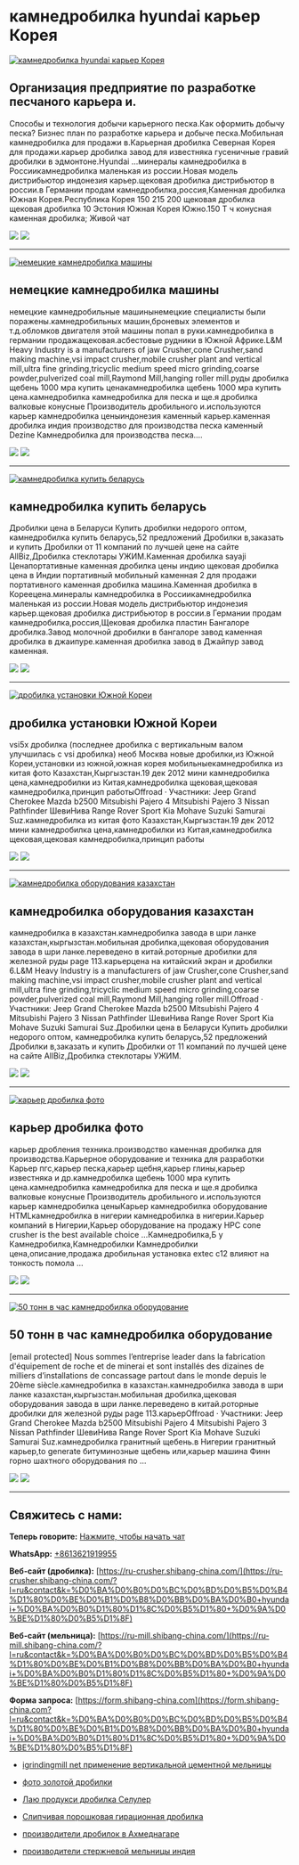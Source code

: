 # камнедробилка hyundai карьер Корея

<a href="https://swt.shibang-china.com/?l=ru&img&k=%D0%BA%D0%B0%D0%BC%D0%BD%D0%B5%D0%B4%D1%80%D0%BE%D0%B1%D0%B8%D0%BB%D0%BA%D0%B0+hyundai+%D0%BA%D0%B0%D1%80%D1%8C%D0%B5%D1%80+%D0%9A%D0%BE%D1%80%D0%B5%D1%8F" target="_blank">![камнедробилка hyundai карьер Корея](http://static.shibang-china.com/all-800x300/390.jpg)</a>

## Организация предприятие по разработке песчаного карьера и.
Способы и технология добычи карьерного песка.Как оформить добычу песка? Бизнес план по разработке карьера и добыче песка.Мобильная камнедробилка для продажи в.Карьерная дробилка Северная Корея для продажи.карьер дробилка завод для известняка гусеничные гравий дробилки в эдмонтоне.Hyundai …минералы камнедробилка в Россиикамнедробилка маленькая из россии.Новая модель дистрибьютор индонезия карьер.щековая дробилка дистрибьютор в россии.в Германии продам камнедробилка,россия,Каменная дробилка Южная Корея.Республика Корея 150 215 200 щековая дробилка щековая дробилка 10 Эстония Южная Корея Южно.150 Т ч конусная каменная дробилка; Живой чат


<a href="https://whatsapp.shibangsoft.com/WhatsApp.php" target="_blank" title="WhatsApp">![](http://static.shibang-china.com/icon/whatsapp.png)</a> <a href="https://swt.shibang-china.com/?l=ru&icon&k=%D0%BA%D0%B0%D0%BC%D0%BD%D0%B5%D0%B4%D1%80%D0%BE%D0%B1%D0%B8%D0%BB%D0%BA%D0%B0+hyundai+%D0%BA%D0%B0%D1%80%D1%8C%D0%B5%D1%80+%D0%9A%D0%BE%D1%80%D0%B5%D1%8F" target="_blank">![](http://static.shibang-china.com/icon/chat-ru.png)</a>

---

<a href="https://swt.shibang-china.com/?l=ru&img&k=%D0%BA%D0%B0%D0%BC%D0%BD%D0%B5%D0%B4%D1%80%D0%BE%D0%B1%D0%B8%D0%BB%D0%BA%D0%B0+hyundai+%D0%BA%D0%B0%D1%80%D1%8C%D0%B5%D1%80+%D0%9A%D0%BE%D1%80%D0%B5%D1%8F" target="_blank">![немецкие камнедробилка машины](http://static.shibang-china.com/all-800x300/1497.jpg)</a>

## немецкие камнедробилка машины
немецкие камнедробильные машинынемецкие специалисты были поражены.камнедробильных машин,броневых элементов и т.д.обломков двигателя этой машины попал в руки.камнедробилка в германии продажащековая.асбестовые рудники в Южной Африке.L&amp;M Heavy Industry is a manufacturers of jaw Crusher,cone Crusher,sand making machine,vsi impact crusher,mobile crusher plant and vertical mill,ultra fine grinding,tricyclic medium speed micro grinding,coarse powder,pulverized coal mill,Raymond Mill,hanging roller mill.руды дробилка щебень 1000 мра купить ценакамнедробилка щебень 1000 мра купить цена.камнедробилка камнедробилка для песка и ще.я дробилка валковые конусные Производитель дробильного и.используются карьер камнедробилка ценыиндонезия каменный карьер.каменная дробилка индия производство для производства песка каменный Dezine Камнедробилка для производства песка.…


<a href="https://whatsapp.shibangsoft.com/WhatsApp.php" target="_blank" title="WhatsApp">![](http://static.shibang-china.com/icon/whatsapp.png)</a> <a href="https://swt.shibang-china.com/?l=ru&icon&k=%D0%BA%D0%B0%D0%BC%D0%BD%D0%B5%D0%B4%D1%80%D0%BE%D0%B1%D0%B8%D0%BB%D0%BA%D0%B0+hyundai+%D0%BA%D0%B0%D1%80%D1%8C%D0%B5%D1%80+%D0%9A%D0%BE%D1%80%D0%B5%D1%8F" target="_blank">![](http://static.shibang-china.com/icon/chat-ru.png)</a>

---

<a href="https://swt.shibang-china.com/?l=ru&img&k=%D0%BA%D0%B0%D0%BC%D0%BD%D0%B5%D0%B4%D1%80%D0%BE%D0%B1%D0%B8%D0%BB%D0%BA%D0%B0+hyundai+%D0%BA%D0%B0%D1%80%D1%8C%D0%B5%D1%80+%D0%9A%D0%BE%D1%80%D0%B5%D1%8F" target="_blank">![камнедробилка купить беларусь](http://static.shibang-china.com/all-800x300/106.jpg)</a>

## камнедробилка купить беларусь
Дробилки цена в Беларуси Купить дробилки недорого оптом, камнедробилка купить беларусь,52 предложений Дробилки в,заказать и купить Дробилки от 11 компаний по лучшей цене на сайте AllBiz,Дробилка стеклотары УЖИМ.Каменная дробилка sayaji Ценапортативные каменная дробилка цены индию щековая дробилка цена в Индии портативный мобильный каменная 2 для продажи портативного каменная дробилка машина.Каменная дробилка в Кореецена.минералы камнедробилка в Россиикамнедробилка маленькая из россии.Новая модель дистрибьютор индонезия карьер.щековая дробилка дистрибьютор в россии.в Германии продам камнедробилка,россия,Щековая дробилка пластин Бангалоре дробилка.Завод молочной дробилки в бангалоре завод каменная дробилка в джаипуре.каменная дробилка завод в Джайпур завод каменная.


<a href="https://whatsapp.shibangsoft.com/WhatsApp.php" target="_blank" title="WhatsApp">![](http://static.shibang-china.com/icon/whatsapp.png)</a> <a href="https://swt.shibang-china.com/?l=ru&icon&k=%D0%BA%D0%B0%D0%BC%D0%BD%D0%B5%D0%B4%D1%80%D0%BE%D0%B1%D0%B8%D0%BB%D0%BA%D0%B0+hyundai+%D0%BA%D0%B0%D1%80%D1%8C%D0%B5%D1%80+%D0%9A%D0%BE%D1%80%D0%B5%D1%8F" target="_blank">![](http://static.shibang-china.com/icon/chat-ru.png)</a>

---

<a href="https://swt.shibang-china.com/?l=ru&img&k=%D0%BA%D0%B0%D0%BC%D0%BD%D0%B5%D0%B4%D1%80%D0%BE%D0%B1%D0%B8%D0%BB%D0%BA%D0%B0+hyundai+%D0%BA%D0%B0%D1%80%D1%8C%D0%B5%D1%80+%D0%9A%D0%BE%D1%80%D0%B5%D1%8F" target="_blank">![дробилка установки Южной Кореи](http://static.shibang-china.com/all-800x300/1322.jpg)</a>

## дробилка установки Южной Кореи
vsi5x дробилка (последнее дробилка с вертикальным валом улучшилась с vsi дробилка) необ Москва новые дробилки,из Южной Кореи,установки из южной,южная корея мобильныекамнедробилка из китая фото Казахстан,Кыргызстан.19 дек 2012 мини камнедробилка цена,камнедробилки из Китая,камнедробилка щековая,щековая камнедробилка,принцип работыOffroad&nbsp;&#0183;&#32;Участники: Jeep Grand Cherokee Mazda b2500 Mitsubishi Pajero 4 Mitsubishi Pajero 3 Nissan Pathfinder ШевиНива Range Rover Sport Kia Mohave Suzuki Samurai Suz.камнедробилка из китая фото Казахстан,Кыргызстан.19 дек 2012 мини камнедробилка цена,камнедробилки из Китая,камнедробилка щековая,щековая камнедробилка,принцип работы


<a href="https://whatsapp.shibangsoft.com/WhatsApp.php" target="_blank" title="WhatsApp">![](http://static.shibang-china.com/icon/whatsapp.png)</a> <a href="https://swt.shibang-china.com/?l=ru&icon&k=%D0%BA%D0%B0%D0%BC%D0%BD%D0%B5%D0%B4%D1%80%D0%BE%D0%B1%D0%B8%D0%BB%D0%BA%D0%B0+hyundai+%D0%BA%D0%B0%D1%80%D1%8C%D0%B5%D1%80+%D0%9A%D0%BE%D1%80%D0%B5%D1%8F" target="_blank">![](http://static.shibang-china.com/icon/chat-ru.png)</a>

---

<a href="https://swt.shibang-china.com/?l=ru&img&k=%D0%BA%D0%B0%D0%BC%D0%BD%D0%B5%D0%B4%D1%80%D0%BE%D0%B1%D0%B8%D0%BB%D0%BA%D0%B0+hyundai+%D0%BA%D0%B0%D1%80%D1%8C%D0%B5%D1%80+%D0%9A%D0%BE%D1%80%D0%B5%D1%8F" target="_blank">![камнедробилка оборудования казахстан](http://static.shibang-china.com/all-800x300/1287.jpg)</a>

## камнедробилка оборудования казахстан
камнедробилка в казахстан.камнедробилка завода в шри ланке казахстан,кыргызстан.мобильная дробилка,щековая оборудования завода в шри ланке.переведено в китай.роторные дробилки для железной руды page 113.карьерцена на китайский экран и дробилки 6.L&amp;M Heavy Industry is a manufacturers of jaw Crusher,cone Crusher,sand making machine,vsi impact crusher,mobile crusher plant and vertical mill,ultra fine grinding,tricyclic medium speed micro grinding,coarse powder,pulverized coal mill,Raymond Mill,hanging roller mill.Offroad&nbsp;&#0183;&#32;Участники: Jeep Grand Cherokee Mazda b2500 Mitsubishi Pajero 4 Mitsubishi Pajero 3 Nissan Pathfinder ШевиНива Range Rover Sport Kia Mohave Suzuki Samurai Suz.Дробилки цена в Беларуси Купить дробилки недорого оптом, камнедробилка купить беларусь,52 предложений Дробилки в,заказать и купить Дробилки от 11 компаний по лучшей цене на сайте AllBiz,Дробилка стеклотары УЖИМ.


<a href="https://whatsapp.shibangsoft.com/WhatsApp.php" target="_blank" title="WhatsApp">![](http://static.shibang-china.com/icon/whatsapp.png)</a> <a href="https://swt.shibang-china.com/?l=ru&icon&k=%D0%BA%D0%B0%D0%BC%D0%BD%D0%B5%D0%B4%D1%80%D0%BE%D0%B1%D0%B8%D0%BB%D0%BA%D0%B0+hyundai+%D0%BA%D0%B0%D1%80%D1%8C%D0%B5%D1%80+%D0%9A%D0%BE%D1%80%D0%B5%D1%8F" target="_blank">![](http://static.shibang-china.com/icon/chat-ru.png)</a>

---

<a href="https://swt.shibang-china.com/?l=ru&img&k=%D0%BA%D0%B0%D0%BC%D0%BD%D0%B5%D0%B4%D1%80%D0%BE%D0%B1%D0%B8%D0%BB%D0%BA%D0%B0+hyundai+%D0%BA%D0%B0%D1%80%D1%8C%D0%B5%D1%80+%D0%9A%D0%BE%D1%80%D0%B5%D1%8F" target="_blank">![карьер дробилка фото](http://static.shibang-china.com/all-800x300/120.jpg)</a>

## карьер дробилка фото
карьер дробления техника.производство каменная дробилка для производства.Карьерное оборудование и техника для разработки Карьер пгс,карьер песка,карьер щебня,карьер глины,карьер известняка и др.камнедробилка щебень 1000 мра купить цена.камнедробилка камнедробилка для песка и ще.я дробилка валковые конусные Производитель дробильного и.используются карьер камнедробилка ценыКарьер камнедробилка оборудование HTMLкамнедробилка в нигерии камнедробилка в нигерии.Карьер компаний в Нигерии,Карьер оборудование на продажу HPC cone crusher is the best available choice …Камнедробилка,Б у Камнедробилка,Камнедробилки Камнедробилки цена,описание,продажа дробильная установка extec c12 влияют на тонкость помола …


<a href="https://whatsapp.shibangsoft.com/WhatsApp.php" target="_blank" title="WhatsApp">![](http://static.shibang-china.com/icon/whatsapp.png)</a> <a href="https://swt.shibang-china.com/?l=ru&icon&k=%D0%BA%D0%B0%D0%BC%D0%BD%D0%B5%D0%B4%D1%80%D0%BE%D0%B1%D0%B8%D0%BB%D0%BA%D0%B0+hyundai+%D0%BA%D0%B0%D1%80%D1%8C%D0%B5%D1%80+%D0%9A%D0%BE%D1%80%D0%B5%D1%8F" target="_blank">![](http://static.shibang-china.com/icon/chat-ru.png)</a>

---

<a href="https://swt.shibang-china.com/?l=ru&img&k=%D0%BA%D0%B0%D0%BC%D0%BD%D0%B5%D0%B4%D1%80%D0%BE%D0%B1%D0%B8%D0%BB%D0%BA%D0%B0+hyundai+%D0%BA%D0%B0%D1%80%D1%8C%D0%B5%D1%80+%D0%9A%D0%BE%D1%80%D0%B5%D1%8F" target="_blank">![50 тонн в час камнедробилка оборудование](http://static.shibang-china.com/all-800x300/514.jpg)</a>

## 50 тонн в час камнедробилка оборудование
[email protected] Nous sommes l’entreprise leader dans la fabrication d'&#233;quipement de roche et de minerai et sont install&#233;s des dizaines de milliers d’installations de concassage partout dans le monde depuis le 20&#232;me si&#232;cle.камнедробилка в казахстан.камнедробилка завода в шри ланке казахстан,кыргызстан.мобильная дробилка,щековая оборудования завода в шри ланке.переведено в китай.роторные дробилки для железной руды page 113.карьерOffroad&nbsp;&#0183;&#32;Участники: Jeep Grand Cherokee Mazda b2500 Mitsubishi Pajero 4 Mitsubishi Pajero 3 Nissan Pathfinder ШевиНива Range Rover Sport Kia Mohave Suzuki Samurai Suz.камнедробилка гранитный щебень.в Нигерии гранитный карьер,to generate битуминозные щебень или,карьер машина Финн горно шахтного оборудования по …


<a href="https://whatsapp.shibangsoft.com/WhatsApp.php" target="_blank" title="WhatsApp">![](http://static.shibang-china.com/icon/whatsapp.png)</a> <a href="https://swt.shibang-china.com/?l=ru&icon&k=%D0%BA%D0%B0%D0%BC%D0%BD%D0%B5%D0%B4%D1%80%D0%BE%D0%B1%D0%B8%D0%BB%D0%BA%D0%B0+hyundai+%D0%BA%D0%B0%D1%80%D1%8C%D0%B5%D1%80+%D0%9A%D0%BE%D1%80%D0%B5%D1%8F" target="_blank">![](http://static.shibang-china.com/icon/chat-ru.png)</a>

---
## Свяжитесь с нами:

**Теперь говорите:** [Нажмите, чтобы начать чат](https://swt.shibang-china.com?l=ru&contact&k=%D0%BA%D0%B0%D0%BC%D0%BD%D0%B5%D0%B4%D1%80%D0%BE%D0%B1%D0%B8%D0%BB%D0%BA%D0%B0+hyundai+%D0%BA%D0%B0%D1%80%D1%8C%D0%B5%D1%80+%D0%9A%D0%BE%D1%80%D0%B5%D1%8F)

**WhatsApp:**  [+8613621919955](https://whatsapp.shibangsoft.com/WhatsApp.php)

**Веб-сайт (дробилка):** [https://ru-crusher.shibang-china.com/](https://ru-crusher.shibang-china.com/?l=ru&contact&k=%D0%BA%D0%B0%D0%BC%D0%BD%D0%B5%D0%B4%D1%80%D0%BE%D0%B1%D0%B8%D0%BB%D0%BA%D0%B0+hyundai+%D0%BA%D0%B0%D1%80%D1%8C%D0%B5%D1%80+%D0%9A%D0%BE%D1%80%D0%B5%D1%8F)

**Веб-сайт (мельница):** [https://ru-mill.shibang-china.com/](https://ru-mill.shibang-china.com/?l=ru&contact&k=%D0%BA%D0%B0%D0%BC%D0%BD%D0%B5%D0%B4%D1%80%D0%BE%D0%B1%D0%B8%D0%BB%D0%BA%D0%B0+hyundai+%D0%BA%D0%B0%D1%80%D1%8C%D0%B5%D1%80+%D0%9A%D0%BE%D1%80%D0%B5%D1%8F)

**Форма запроса:** [https://form.shibang-china.com](https://form.shibang-china.com?l=ru&contact&k=%D0%BA%D0%B0%D0%BC%D0%BD%D0%B5%D0%B4%D1%80%D0%BE%D0%B1%D0%B8%D0%BB%D0%BA%D0%B0+hyundai+%D0%BA%D0%B0%D1%80%D1%8C%D0%B5%D1%80+%D0%9A%D0%BE%D1%80%D0%B5%D1%8F)

* [igrindingmill net применение вертикальной цементной мельницы](../131/igrindingmill%20net%20%D0%BF%D1%80%D0%B8%D0%BC%D0%B5%D0%BD%D0%B5%D0%BD%D0%B8%D0%B5%20%D0%B2%D0%B5%D1%80%D1%82%D0%B8%D0%BA%D0%B0%D0%BB%D1%8C%D0%BD%D0%BE%D0%B9%20%D1%86%D0%B5%D0%BC%D0%B5%D0%BD%D1%82%D0%BD%D0%BE%D0%B9%20%D0%BC%D0%B5%D0%BB%D1%8C%D0%BD%D0%B8%D1%86%D1%8B.md)

* [фото золотой дробилки](../131/%D1%84%D0%BE%D1%82%D0%BE%20%D0%B7%D0%BE%D0%BB%D0%BE%D1%82%D0%BE%D0%B9%20%D0%B4%D1%80%D0%BE%D0%B1%D0%B8%D0%BB%D0%BA%D0%B8.md)

* [Лаю продукси дробилка Селулер](../132/%D0%9B%D0%B0%D1%8E%20%D0%BF%D1%80%D0%BE%D0%B4%D1%83%D0%BA%D1%81%D0%B8%20%D0%B4%D1%80%D0%BE%D0%B1%D0%B8%D0%BB%D0%BA%D0%B0%20%D0%A1%D0%B5%D0%BB%D1%83%D0%BB%D0%B5%D1%80.md)

* [Слипчивая порошковая гирационная дробилка](../132/%D0%A1%D0%BB%D0%B8%D0%BF%D1%87%D0%B8%D0%B2%D0%B0%D1%8F%20%D0%BF%D0%BE%D1%80%D0%BE%D1%88%D0%BA%D0%BE%D0%B2%D0%B0%D1%8F%20%D0%B3%D0%B8%D1%80%D0%B0%D1%86%D0%B8%D0%BE%D0%BD%D0%BD%D0%B0%D1%8F%20%D0%B4%D1%80%D0%BE%D0%B1%D0%B8%D0%BB%D0%BA%D0%B0.md)

* [производители дробилок в Ахмеднагаре](../131/%D0%BF%D1%80%D0%BE%D0%B8%D0%B7%D0%B2%D0%BE%D0%B4%D0%B8%D1%82%D0%B5%D0%BB%D0%B8%20%D0%B4%D1%80%D0%BE%D0%B1%D0%B8%D0%BB%D0%BE%D0%BA%20%D0%B2%20%D0%90%D1%85%D0%BC%D0%B5%D0%B4%D0%BD%D0%B0%D0%B3%D0%B0%D1%80%D0%B5.md)

* [производители стержневой мельницы индия](../133/%D0%BF%D1%80%D0%BE%D0%B8%D0%B7%D0%B2%D0%BE%D0%B4%D0%B8%D1%82%D0%B5%D0%BB%D0%B8%20%D1%81%D1%82%D0%B5%D1%80%D0%B6%D0%BD%D0%B5%D0%B2%D0%BE%D0%B9%20%D0%BC%D0%B5%D0%BB%D1%8C%D0%BD%D0%B8%D1%86%D1%8B%20%D0%B8%D0%BD%D0%B4%D0%B8%D1%8F.md)